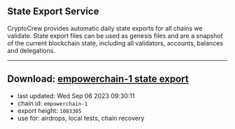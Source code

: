 ## State Export Service
CryptoCrew provides automatic daily state exports for all chains we validate. State export files can be used as genesis files and are a snapshot of the current blockchain state, including all validators, accounts, balances and delegations.

---
**Download: [empowerchain-1 state export](https://dl.ccvalidators.com/SERVICE/empowerchain/empowerchain-1_export_1083305.json)**
---

- last updated: Wed Sep 06 2023 09:30:11
- chain id: `empowerchain-1`
- export height: `1083305`
- use for: airdrops, local tests, chain recovery
